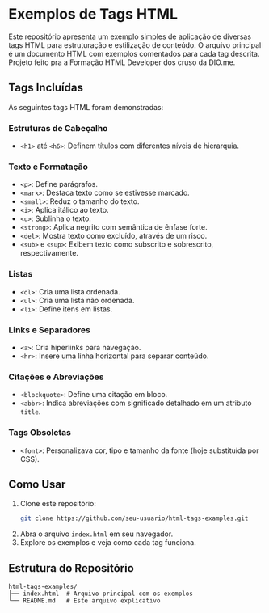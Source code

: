 # Exemplos de Tags HTML

Este repositório apresenta um exemplo simples de aplicação de diversas tags HTML para estruturação e estilização de conteúdo. O arquivo principal é um documento HTML com exemplos comentados para cada tag descrita.
Projeto feito pra a Formação HTML Developer dos cruso da DIO.me.

## Tags Incluídas
As seguintes tags HTML foram demonstradas:

### Estruturas de Cabeçalho
- `<h1>` até `<h6>`: Definem títulos com diferentes níveis de hierarquia.

### Texto e Formatação
- `<p>`: Define parágrafos.
- `<mark>`: Destaca texto como se estivesse marcado.
- `<small>`: Reduz o tamanho do texto.
- `<i>`: Aplica itálico ao texto.
- `<u>`: Sublinha o texto.
- `<strong>`: Aplica negrito com semântica de ênfase forte.
- `<del>`: Mostra texto como excluído, através de um risco.
- `<sub>` e `<sup>`: Exibem texto como subscrito e sobrescrito, respectivamente.

### Listas
- `<ol>`: Cria uma lista ordenada.
- `<ul>`: Cria uma lista não ordenada.
- `<li>`: Define itens em listas.

### Links e Separadores
- `<a>`: Cria hiperlinks para navegação.
- `<hr>`: Insere uma linha horizontal para separar conteúdo.

### Citações e Abreviações
- `<blockquote>`: Define uma citação em bloco.
- `<abbr>`: Indica abreviações com significado detalhado em um atributo `title`.

### Tags Obsoletas
- `<font>`: Personalizava cor, tipo e tamanho da fonte (hoje substituída por CSS).

## Como Usar
1. Clone este repositório:
   ```bash
   git clone https://github.com/seu-usuario/html-tags-examples.git
   ```
2. Abra o arquivo `index.html` em seu navegador.
3. Explore os exemplos e veja como cada tag funciona.

## Estrutura do Repositório
```
html-tags-examples/
├── index.html  # Arquivo principal com os exemplos
└── README.md   # Este arquivo explicativo
```

